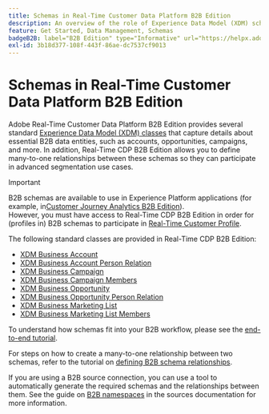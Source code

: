 ```yaml
---
title: Schemas in Real-Time Customer Data Platform B2B Edition
description: An overview of the role of Experience Data Model (XDM) schemas in Adobe Real-Time Customer Data Platform B2B Edition.
feature: Get Started, Data Management, Schemas
badgeB2B: label="B2B Edition" type="Informative" url="https://helpx.adobe.com/legal/product-descriptions/real-time-customer-data-platform-b2b-edition-prime-and-ultimate-packages.html newtab=true"
exl-id: 3b18d377-108f-443f-86ae-dc7537cf9013
---
```

# Schemas in Real-Time Customer Data Platform B2B Edition

Adobe Real-Time Customer Data Platform B2B Edition provides several standard [Experience Data Model (XDM) classes](../../xdm/schema/composition.md#class) that capture details about essential B2B data entities, such as accounts, opportunities, campaigns, and more. In addition, Real-Time CDP B2B Edition allows you to define many-to-one relationships between these schemas so they can participate in advanced segmentation use cases.

>[!IMPORTANT]
>
>B2B schemas are available to use in Experience Platform applications (for example, in[Customer Journey Analytics B2B Edition](https://experienceleague.adobe.com/en/docs/analytics-platform/using/cja-overview/cja-b2b/cja-b2b-edition)). <br/>However, you must have access to Real-Time CDP B2B Edition in order for (profiles in) B2B schemas to participate in [Real-Time Customer Profile](../../profile/home.md).

The following standard classes are provided in Real-Time CDP B2B Edition:

* [XDM Business Account](../../xdm/classes/b2b/business-account.md)
* [XDM Business Account Person Relation](../../xdm/classes/b2b/business-account-person-relation.md)
* [XDM Business Campaign](../../xdm/classes/b2b/business-campaign.md)
* [XDM Business Campaign Members](../../xdm/classes/b2b/business-campaign-members.md)
* [XDM Business Opportunity](../../xdm/classes/b2b/business-opportunity.md)
* [XDM Business Opportunity Person Relation](../../xdm/classes/b2b/business-opportunity-person-relation.md)
* [XDM Business Marketing List](../../xdm/classes/b2b/business-marketing-list.md)
* [XDM Business Marketing List Members](../../xdm/classes/b2b/business-marketing-list-members.md)

To understand how schemas fit into your B2B workflow, please see the [end-to-end tutorial](../b2b-tutorial.md).

For steps on how to create a many-to-one relationship between two schemas, refer to the tutorial on [defining B2B schema relationships](../../xdm/tutorials/relationship-b2b.md).

If you are using a B2B source connection, you can use a tool to automatically generate the required schemas and the relationships between them. See the guide on [B2B namespaces](../../sources/connectors/adobe-applications/marketo/marketo-namespaces.md) in the sources documentation for more information.
